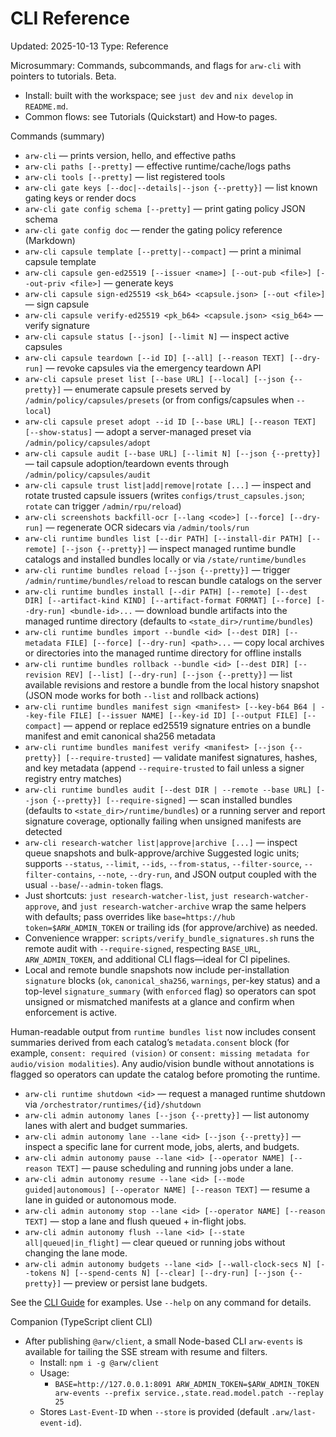 # CLI Reference
Updated: 2025-10-13
Type: Reference

Microsummary: Commands, subcommands, and flags for `arw-cli` with pointers to tutorials. Beta.

- Install: built with the workspace; see `just dev` and `nix develop` in `README.md`.
- Common flows: see Tutorials (Quickstart) and How‑to pages.

Commands (summary)
- `arw-cli` — prints version, hello, and effective paths
- `arw-cli paths [--pretty]` — effective runtime/cache/logs paths
- `arw-cli tools [--pretty]` — list registered tools
- `arw-cli gate keys [--doc|--details|--json {--pretty}]` — list known gating keys or render docs
- `arw-cli gate config schema [--pretty]` — print gating policy JSON schema
- `arw-cli gate config doc` — render the gating policy reference (Markdown)
- `arw-cli capsule template [--pretty|--compact]` — print a minimal capsule template
- `arw-cli capsule gen-ed25519 [--issuer <name>] [--out-pub <file>] [--out-priv <file>]` — generate keys
- `arw-cli capsule sign-ed25519 <sk_b64> <capsule.json> [--out <file>]` — sign capsule
- `arw-cli capsule verify-ed25519 <pk_b64> <capsule.json> <sig_b64>` — verify signature
- `arw-cli capsule status [--json] [--limit N]` — inspect active capsules
- `arw-cli capsule teardown [--id ID] [--all] [--reason TEXT] [--dry-run]` — revoke capsules via the emergency teardown API
- `arw-cli capsule preset list [--base URL] [--local] [--json {--pretty}]` — enumerate capsule presets served by `/admin/policy/capsules/presets` (or from configs/capsules when `--local`)
- `arw-cli capsule preset adopt --id ID [--base URL] [--reason TEXT] [--show-status]` — adopt a server-managed preset via `/admin/policy/capsules/adopt`
- `arw-cli capsule audit [--base URL] [--limit N] [--json {--pretty}]` — tail capsule adoption/teardown events through `/admin/policy/capsules/audit`
- `arw-cli capsule trust list|add|remove|rotate [...]` — inspect and rotate trusted capsule issuers (writes `configs/trust_capsules.json`; `rotate` can trigger `/admin/rpu/reload`)
- `arw-cli screenshots backfill-ocr [--lang <code>] [--force] [--dry-run]` — regenerate OCR sidecars via `/admin/tools/run`
- `arw-cli runtime bundles list [--dir PATH] [--install-dir PATH] [--remote] [--json {--pretty}]` — inspect managed runtime bundle catalogs and installed bundles locally or via `/state/runtime/bundles`
- `arw-cli runtime bundles reload [--json {--pretty}]` — trigger `/admin/runtime/bundles/reload` to rescan bundle catalogs on the server
- `arw-cli runtime bundles install [--dir PATH] [--remote] [--dest DIR] [--artifact-kind KIND] [--artifact-format FORMAT] [--force] [--dry-run] <bundle-id>...` — download bundle artifacts into the managed runtime directory (defaults to `<state_dir>/runtime/bundles`)
- `arw-cli runtime bundles import --bundle <id> [--dest DIR] [--metadata FILE] [--force] [--dry-run] <path>...` — copy local archives or directories into the managed runtime directory for offline installs
- `arw-cli runtime bundles rollback --bundle <id> [--dest DIR] [--revision REV] [--list] [--dry-run] [--json {--pretty}]` — list available revisions and restore a bundle from the local history snapshot (JSON mode works for both `--list` and rollback actions)
- `arw-cli runtime bundles manifest sign <manifest> [--key-b64 B64 | --key-file FILE] [--issuer NAME] [--key-id ID] [--output FILE] [--compact]` — append or replace ed25519 signature entries on a bundle manifest and emit canonical sha256 metadata
- `arw-cli runtime bundles manifest verify <manifest> [--json {--pretty}] [--require-trusted]` — validate manifest signatures, hashes, and key metadata (append `--require-trusted` to fail unless a signer registry entry matches)
- `arw-cli runtime bundles audit [--dest DIR | --remote --base URL] [--json {--pretty}] [--require-signed]` — scan installed bundles (defaults to `<state_dir>/runtime/bundles`) or a running server and report signature coverage, optionally failing when unsigned manifests are detected
- `arw-cli research-watcher list|approve|archive [...]` — inspect queue snapshots and bulk-approve/archive Suggested logic units; supports `--status`, `--limit`, `--ids`, `--from-status`, `--filter-source`, `--filter-contains`, `--note`, `--dry-run`, and JSON output coupled with the usual `--base`/`--admin-token` flags.
- Just shortcuts: `just research-watcher-list`, `just research-watcher-approve`, and `just research-watcher-archive` wrap the same helpers with defaults; pass overrides like `base=https://hub token=$ARW_ADMIN_TOKEN` or trailing ids (for approve/archive) as needed.
- Convenience wrapper: `scripts/verify_bundle_signatures.sh` runs the remote audit with `--require-signed`, respecting `BASE_URL`, `ARW_ADMIN_TOKEN`, and additional CLI flags—ideal for CI pipelines.
- Local and remote bundle snapshots now include per-installation `signature` blocks (`ok`, `canonical_sha256`, `warnings`, per-key status) and a top-level `signature_summary` (with `enforced` flag) so operators can spot unsigned or mismatched manifests at a glance and confirm when enforcement is active.

Human-readable output from `runtime bundles list` now includes consent summaries derived from each catalog’s `metadata.consent` block (for example, `consent: required (vision)` or `consent: missing metadata for audio/vision modalities`). Any audio/vision bundle without annotations is flagged so operators can update the catalog before promoting the runtime.
- `arw-cli runtime shutdown <id>` — request a managed runtime shutdown via `/orchestrator/runtimes/{id}/shutdown`
- `arw-cli admin autonomy lanes [--json {--pretty}]` — list autonomy lanes with alert and budget summaries.
- `arw-cli admin autonomy lane --lane <id> [--json {--pretty}]` — inspect a specific lane for current mode, jobs, alerts, and budgets.
- `arw-cli admin autonomy pause --lane <id> [--operator NAME] [--reason TEXT]` — pause scheduling and running jobs under a lane.
- `arw-cli admin autonomy resume --lane <id> [--mode guided|autonomous] [--operator NAME] [--reason TEXT]` — resume a lane in guided or autonomous mode.
- `arw-cli admin autonomy stop --lane <id> [--operator NAME] [--reason TEXT]` — stop a lane and flush queued + in-flight jobs.
- `arw-cli admin autonomy flush --lane <id> [--state all|queued|in_flight]` — clear queued or running jobs without changing the lane mode.
- `arw-cli admin autonomy budgets --lane <id> [--wall-clock-secs N] [--tokens N] [--spend-cents N] [--clear] [--dry-run] [--json {--pretty}]` — preview or persist lane budgets.

See the [CLI Guide](../guide/cli.md) for examples. Use `--help` on any command for details.

Companion (TypeScript client CLI)
- After publishing `@arw/client`, a small Node-based CLI `arw-events` is available for tailing the SSE stream with resume and filters.
  - Install: `npm i -g @arw/client`
  - Usage:
    - `BASE=http://127.0.0.1:8091 ARW_ADMIN_TOKEN=$ARW_ADMIN_TOKEN arw-events --prefix service.,state.read.model.patch --replay 25`
  - Stores `Last-Event-ID` when `--store` is provided (default `.arw/last-event-id`).
